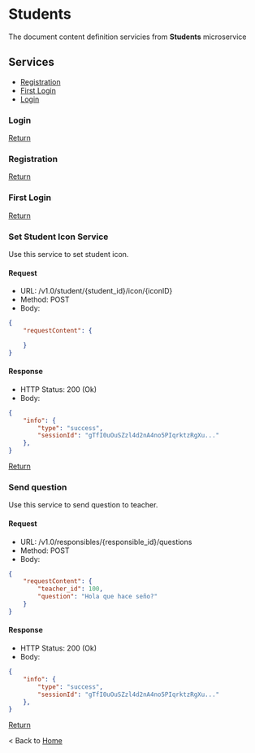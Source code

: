 # Students

The document content definition servicies from **Students** microservice

## Services

* [Registration](#Registration)  
* [First Login](#First-Login)  
* [Login](#Login)  

### Login

[Return](#Session)

### Registration

[Return](#Session)

### First Login

[Return](#Session)

### Set Student Icon Service

Use this service to set student icon.

#### Request

* URL: /v1.0/student/{student_id}/icon/{iconID}
* Method: POST
* Body:

``` json
{
    "requestContent": {

    }
}
```

#### Response

* HTTP Status: 200 (Ok)
* Body:

``` json
{
    "info": {
        "type": "success",
        "sessionId": "gTfI0uOuSZzl4d2nA4no5PIqrktzRgXu..."
    },
}
```

[Return](#HomeworkDetail)

### Send question

Use this service to send question to teacher.

#### Request

* URL: /v1.0/responsibles/{responsible_id}/questions
* Method: POST
* Body:

``` json
{
    "requestContent": {
        "teacher_id": 100,
        "question": "Hola que hace seño?"
    }
}
```

#### Response

* HTTP Status: 200 (Ok)
* Body:

``` json
{
    "info": {
        "type": "success",
        "sessionId": "gTfI0uOuSZzl4d2nA4no5PIqrktzRgXu..."
    },
}
```

[Return](#HomeworkDetail)



< Back to [Home](../home.md)